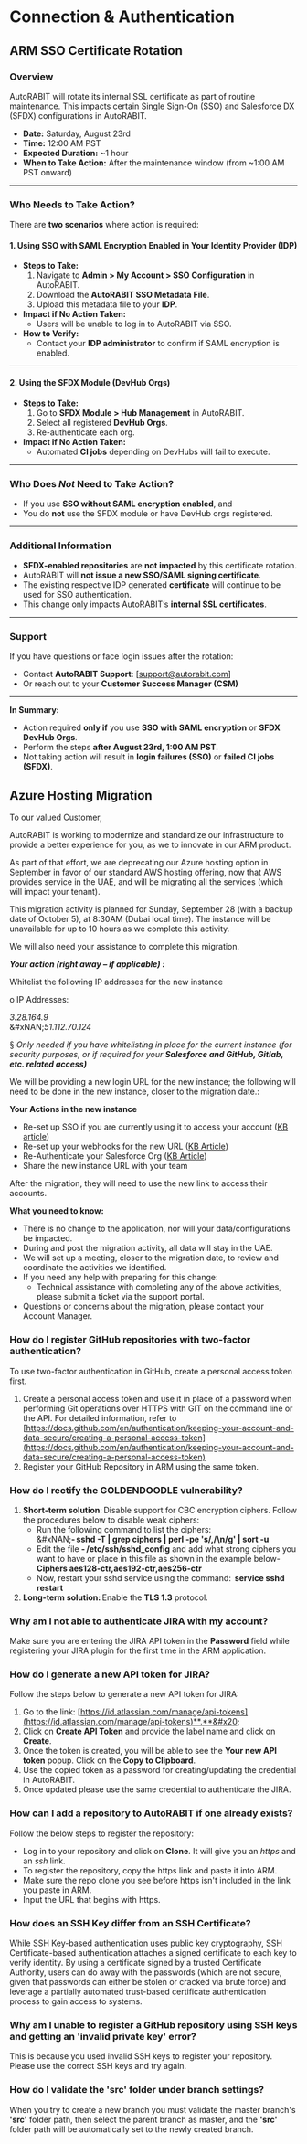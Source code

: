# Connection & Authentication

## ARM SSO Certificate Rotation

### Overview

AutoRABIT will rotate its internal SSL certificate as part of routine maintenance. This impacts certain Single Sign-On (SSO) and Salesforce DX (SFDX) configurations in AutoRABIT.

* **Date:** Saturday, August 23rd
* **Time:** 12:00 AM PST
* **Expected Duration:** \~1 hour
* **When to Take Action:** After the maintenance window (from \~1:00 AM PST onward)

***

### Who Needs to Take Action?

There are **two scenarios** where action is required:

#### 1. Using SSO with SAML Encryption Enabled in Your Identity Provider (IDP)

* **Steps to Take:**
  1. Navigate to **Admin > My Account > SSO Configuration** in AutoRABIT.
  2. Download the **AutoRABIT SSO Metadata File**.
  3. Upload this metadata file to your **IDP**.
* **Impact if No Action Taken:**
  * Users will be unable to log in to AutoRABIT via SSO.
* **How to Verify:**
  * Contact your **IDP administrator** to confirm if SAML encryption is enabled.

***

#### 2. Using the SFDX Module (DevHub Orgs)

* **Steps to Take:**
  1. Go to **SFDX Module > Hub Management** in AutoRABIT.
  2. Select all registered **DevHub Orgs**.
  3. Re-authenticate each org.
* **Impact if No Action Taken:**
  * Automated **CI jobs** depending on DevHubs will fail to execute.

***

### Who Does _Not_ Need to Take Action?

* If you use **SSO without SAML encryption enabled**, and
* You do **not** use the SFDX module or have DevHub orgs registered.

***

### Additional Information

* **SFDX-enabled repositories** are **not impacted** by this certificate rotation.
* AutoRABIT will **not issue a new SSO/SAML signing certificate**.
* The existing respective IDP generated **certificate** will continue to be used for SSO authentication.
* This change only impacts AutoRABIT’s **internal SSL certificates**.

***

### Support

If you have questions or face login issues after the rotation:

* Contact **AutoRABIT Support**: \[support@autorabit.com]
* Or reach out to your **Customer Success Manager (CSM)**

***

**In Summary:**

* Action required **only if** you use **SSO with SAML encryption** or **SFDX DevHub Orgs**.
* Perform the steps **after August 23rd, 1:00 AM PST**.
* Not taking action will result in **login failures (SSO)** or **failed CI jobs (SFDX)**.

## Azure Hosting Migration

To our valued Customer,&#x20;

AutoRABIT is working to modernize and standardize our infrastructure to provide a better experience for you, as we to innovate in our ARM product. &#x20;

As part of that effort, we are deprecating our Azure hosting option in September in favor of our standard AWS hosting offering, now that AWS provides service in the UAE, and will be migrating all the services (which will impact your tenant).&#x20;

This migration activity is planned for Sunday, September 28 (with a backup date of October 5), at 8:30AM (Dubai local time). The instance will be unavailable for up to 10 hours as we complete this activity.  &#x20;

We will also need your assistance to complete this migration. &#x20;

_**Your action (right away – if applicable) :**_&#x20;

Whitelist the following IP addresses for the new instance &#x20;

o        IP Addresses:&#x20;

_3.28.164.9_ \
&#xNAN;_&#x35;1.112.70.124_&#x20;

§     _Only needed if you have whitelisting in place for the current instance (for security purposes, or if required for your **Salesforce and GitHub, Gitlab, etc. related access)**_&#x20;

We will be providing a new login URL for the new instance; the following will need to be done in the new instance, closer to the migration date.:&#x20;

**Your Actions in the new instance**&#x20;

* Re-set up SSO if you are currently using it to access your account ([KB article](https://knowledgebase.autorabit.com/product-guides/arm/integration-and-plugins/sso))&#x20;
* Re-set up your webhooks for the new URL ([KB Article](https://knowledgebase.autorabit.com/product-guides/arm/arm-features/webhooks))&#x20;
* Re-Authenticate your Salesforce Org ([KB Article](https://knowledgebase.autorabit.com/product-guides/arm/registration/salesforce-org/salesforce-org-re-authentication))&#x20;
* Share the new instance URL with your team&#x20;

After the migration, they will need to use the new link to access their accounts.

**What you need to know:**&#x20;

* There is no change to the application, nor will your data/configurations be impacted.
* During and post the migration activity, all data will stay in the UAE.
* We will set up a meeting, closer to the migration date, to review and coordinate the activities we identified.&#x20;
* If you need any help with preparing for this change: &#x20;
  * Technical assistance with completing any of the above activities, please submit a ticket via the support portal.
* Questions or concerns about the migration, please contact your Account Manager. &#x20;

### How do I register GitHub repositories with two-factor authentication? <a href="#register-github-repositories-with-twofactor-authentication" id="register-github-repositories-with-twofactor-authentication"></a>

To use two-factor authentication in GitHub, create a personal access token first.

1. Create a personal access token and use it in place of a password when performing Git operations over HTTPS with GIT on the command line or the API. For detailed information, refer to [https://docs.github.com/en/authentication/keeping-your-account-and-data-secure/creating-a-personal-access-token](https://docs.github.com/en/authentication/keeping-your-account-and-data-secure/creating-a-personal-access-token)
2. Register your GitHub Repository in ARM using the same token.

### How do I rectify the GOLDENDOODLE vulnerability? <a href="#how-to-rectify-the-goldendoodle-vulnerability" id="how-to-rectify-the-goldendoodle-vulnerability"></a>

1. **Short-term solution**: Disable support for CBC encryption ciphers. Follow the procedures below to disable weak ciphers:
   * Run the following command to list the ciphers: \
     &#xNAN;**- sshd -T | grep ciphers | perl -pe 's/,/\n/g' | sort -u**
   * Edit the file **- /etc/ssh/sshd\_config** and add what strong ciphers you want to have or place in this file as shown in the example below- **Ciphers aes128-ctr,aes192-ctr,aes256-ctr**
   * Now, restart your sshd service using the command:  **service sshd restart**
2. **Long-term solution:** Enable the **TLS 1.3** protocol.

### Why am I not able to authenticate JIRA with my account? <a href="#why-am-i-not-able-to-authenticate-jira-with-my-account" id="why-am-i-not-able-to-authenticate-jira-with-my-account"></a>

Make sure you are entering the JIRA API token in the **Password** field while registering your JIRA plugin for the first time in the ARM application.

### How do I generate a new API token for JIRA? <a href="#steps-to-generate-api-token-for-jira" id="steps-to-generate-api-token-for-jira"></a>

Follow the steps below to generate a new API token for JIRA:

1. Go to the link: [https://id.atlassian.com/manage/api-tokens](https://id.atlassian.com/manage/api-tokens)**.**&#x20;
2. Click on **Create API Token** and provide the label name and click on **Create**.
3. Once the token is created, you will be able to see the **Your new API token** popup. Click on the **Copy to Clipboard**.
4. Use the copied token as a password for creating/updating the credential in AutoRABIT.
5. Once updated please use the same credential to authenticate the JIRA.

### How can I add a repository to AutoRABIT if one already exists? <a href="#how-can-i-add-a-repository-to-autorabit-if-one-already-exists" id="how-can-i-add-a-repository-to-autorabit-if-one-already-exists"></a>

Follow the below steps to register the repository:

* Log in to your repository and click on **Clone**. It will give you an _https_ and an _ssh_ link.
* To register the repository, copy the https link and paste it into ARM.
* Make sure the repo clone you see before https isn't included in the link you paste in ARM.
* Input the URL that begins with https.

### How does an SSH Key differ from an SSH Certificate? <a href="#how-does-ssh-key-differ-from-ssh-certificate" id="how-does-ssh-key-differ-from-ssh-certificate"></a>

While SSH Key-based authentication uses public key cryptography, SSH Certificate-based authentication attaches a signed certificate to each key to verify identity. By using a certificate signed by a trusted Certificate Authority, users can do away with the passwords (which are not secure, given that passwords can either be stolen or cracked via brute force) and leverage a partially automated trust-based certificate authentication process to gain access to systems.

### Why am I unable to register a GitHub repository using SSH keys and getting an 'invalid private key' error? <a href="#unable-to-register-github-repository-using-ssh-keys-and-getting-invalid-private-key-error" id="unable-to-register-github-repository-using-ssh-keys-and-getting-invalid-private-key-error"></a>

This is because you used invalid SSH keys to register your repository. Please use the correct SSH keys and try again.

### How do I validate the 'src' folder under branch settings? <a href="#how-to-validate-the-src-folder-under-branch-setting" id="how-to-validate-the-src-folder-under-branch-setting"></a>

When you try to create a new branch you must validate the master branch's **'src'** folder path, then select the parent branch as master, and the **'src'** folder path will be automatically set to the newly created branch.

